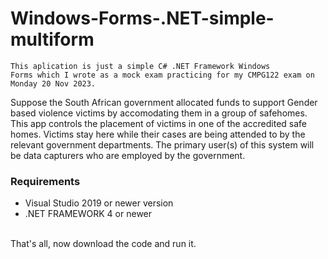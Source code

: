 # Windows-Forms-.NET-simple-multiform
<code>This aplication is just a simple C# .NET Framework Windows Forms which I wrote as a mock exam practicing for my CMPG122 exam on Monday 20 Nov 2023.</code><br>
<p>Suppose the South African government allocated funds to support Gender based violence victims by accomodating them in a group of safehomes.
<br>This app controls the placement of victims
in one of the accredited safe homes. Victims stay here while their cases are being attended to
by the relevant government departments. The primary user(s) of this system will be data
capturers who are employed by the government. </p>
<h3>Requirements</h3>
<ul>
  <li>Visual Studio 2019 or newer version</li>
  <li>.NET FRAMEWORK 4 or newer</li>
</ul>
<br>That's all, now download the code and run it.
